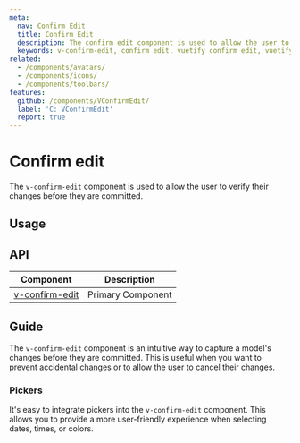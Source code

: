 ```yaml
---
meta:
  nav: Confirm Edit
  title: Confirm Edit
  description: The confirm edit component is used to allow the user to verify their changes before they are committed. This is useful when you want to prevent accidental changes or to allow the user to cancel their changes.
  keywords: v-confirm-edit, confirm edit, vuetify confirm edit, vuetify confirm edit component, vuetify confirm edit examples
related:
  - /components/avatars/
  - /components/icons/
  - /components/toolbars/
features:
  github: /components/VConfirmEdit/
  label: 'C: VConfirmEdit'
  report: true
---
```


# Confirm edit

The `v-confirm-edit` component is used to allow the user to verify their changes before they are committed.

<PageFeatures />

<DocIntroduced version="3.6.0" />

## Usage

<ExamplesUsage name="v-confirm-edit" />

<PromotedEntry />

## API

| Component | Description |
| - | - |
| [v-confirm-edit](/api/v-confirm-edit/) | Primary Component |

<ApiInline hide-links />

## Guide

The `v-confirm-edit` component is an intuitive way to capture a model's changes before they are committed. This is useful when you want to prevent accidental changes or to allow the user to cancel their changes.

### Pickers

It's easy to integrate pickers into the `v-confirm-edit` component. This allows you to provide a more user-friendly experience when selecting dates, times, or colors.

<ExamplesExample file="v-confirm-edit/misc-date-picker" />
